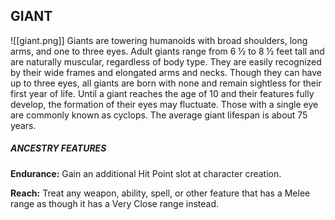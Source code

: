 ## GIANT
![[giant.png]]
Giants are towering humanoids with broad shoulders, long arms, and one to three eyes. Adult giants range from 6 ½ to 8 ½ feet tall and are naturally muscular, regardless of body type. They are easily recognized by their wide frames and elongated arms and necks. Though they can have up to three eyes, all giants are born with none and remain sightless for their first year of life. Until a giant reaches the age of 10 and their features fully develop, the formation of their eyes may fluctuate. Those with a single eye are commonly known as cyclops. The average giant lifespan is about 75 years.  

##### ANCESTRY FEATURES
**Endurance:** Gain an additional Hit Point slot at character creation.  

**Reach:** Treat any weapon, ability, spell, or other feature that has a Melee range as though it has a Very Close range instead.  
